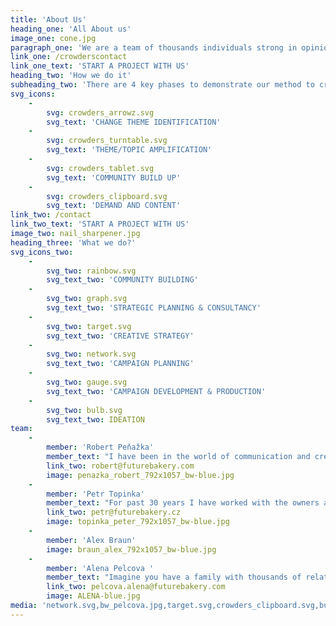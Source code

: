 ```yaml
---
title: 'About Us'
heading_one: 'All About us'
image_one: cone.jpg
paragraph_one: 'We are a team of thousands individuals strong in opinion and power to change. We can address important topics / things in a way we are heard without having to be seen. Future Crowders are a part of Future Bakery family - a strategic and innovation group of thousand individuals, lead by experienced team of strategic, creative and innovative minds. We work according to a validated methodology how to initiate change and create demand.'
link_one: /crowderscontact
link_one_text: 'START A PROJECT WITH US'
heading_two: 'How we do it'
subheading_two: 'There are 4 key phases to demonstrate our method to create demand.'
svg_icons:
    -
        svg: crowders_arrowz.svg
        svg_text: 'CHANGE THEME IDENTIFICATION'
    -
        svg: crowders_turntable.svg
        svg_text: 'THEME/TOPIC AMPLIFICATION'
    -
        svg: crowders_tablet.svg
        svg_text: 'COMMUNITY BUILD UP'
    -
        svg: crowders_clipboard.svg
        svg_text: 'DEMAND AND CONTENT'
link_two: /contact
link_two_text: 'START A PROJECT WITH US'
image_two: nail_sharpener.jpg
heading_three: 'What we do?'
svg_icons_two:
    -
        svg_two: rainbow.svg
        svg_text_two: 'COMMUNITY BUILDING'
    -
        svg_two: graph.svg
        svg_text_two: 'STRATEGIC PLANNING & CONSULTANCY'
    -
        svg_two: target.svg
        svg_text_two: 'CREATIVE STRATEGY'
    -
        svg_two: network.svg
        svg_text_two: 'CAMPAIGN PLANNING'
    -
        svg_two: gauge.svg
        svg_text_two: 'CAMPAIGN DEVELOPMENT & PRODUCTION'
    -
        svg_two: bulb.svg
        svg_text_two: IDEATION
team:
    -
        member: 'Robert Peňažka'
        member_text: "I have been in the world of communication and creativity for 25 years. I constantly start to be able to finish and I finish to be able to start.\r\nAfter 9 years I ended up as the leader of Leo Burnett Prague, I set up Kaspen agency to leave after 7 years and established Yinachi studio.\r\nI seek passionate Clients, I connect the world of commercialism / advertising and art.\r\nI stand behind “Kmeny” project, “Neboj” or “Velký bobek” books. I publish Magnus magazine.\r\nI am an uncle of Kašpárek v rohlíku and Kefír festival. I cofounded “Rodiče vítáni” (“Parents welcome”) and together with Petr Topinka we built Future Bakery family."
        link_two: robert@futurebakery.com
        image: penazka_robert_792x1057_bw-blue.jpg
    -
        member: 'Petr Topinka'
        member_text: "For past 30 years I have worked with the owners and leaders of successful companies across the whole world. Even with politicians and country leaders.\r\nI help them with strategic marketing and communication.\r\nFor many years I was connected with BBDO Worldwide agency network. I worked in BBDO Toronto and lead Prague office which stood behind great creative and business projects in the Czech Republic and CEE region. I found and helped unlock hundreds of talents.\r\nAll this helped me see even more clearly that the crowd can do more that “the above”.\r\nThat’s why Robert Peňažka and I have built Future Bakery platform. For everybody to participate, for us to listen better and for things to work better."
        link_two: petr@futurebakery.cz
        image: topinka_peter_792x1057_bw-blue.jpg
    -
        member: 'Alex Braun'
        image: braun_alex_792x1057_bw-blue.jpg
    -
        member: 'Alena Pelcova '
        member_text: "Imagine you have a family with thousands of relatives.\r\nThis is exactly the family Alena takes care of. Future Bakery family comprising of twenty five thousands people from the crowd. People with great energy and ideas.\r\nWe know very well that none of us is as smart as we all together. Also, that we are all creative. It’s enough to give impulse and it rolls off. This world is full of creativity, fresh and - for somebody - weird ideas and insights. Our work is to work well with this and give it all a life."
        link_two: pelcova.alena@futurebakery.com
        image: ALENA-blue.jpg
media: 'network.svg,bw_pelcova.jpg,target.svg,crowders_clipboard.svg,bulb.svg,rainbow.svg,hairguy.jpg,painter.jpg,pelcova.jpg,nail_sharpener.jpg,crowders_tablet.svg,penazka_robert_792x1057_bw-blue.jpg,graph.svg,gauge.svg,topinka_peter_792x1057_bw-blue.jpg,crowders_cone.jpg,crowders_turntable.svg,crowders_arrowz.svg,braun_alex_792x1057_bw-blue.jpg,cone.jpg,ALENA-blue.jpg'
---
```


